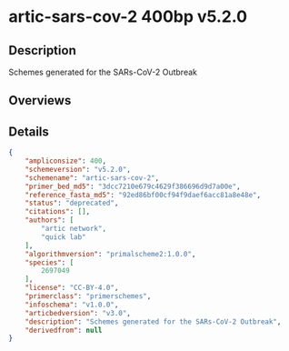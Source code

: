 # artic-sars-cov-2 400bp v5.2.0

## Description

Schemes generated for the SARs-CoV-2 Outbreak

## Overviews

## Details

```json
{
    "ampliconsize": 400,
    "schemeversion": "v5.2.0",
    "schemename": "artic-sars-cov-2",
    "primer_bed_md5": "3dcc7210e679c4629f386696d9d7a00e",
    "reference_fasta_md5": "92ed86bf00cf94f9daef6acc81a8e48e",
    "status": "deprecated",
    "citations": [],
    "authors": [
        "artic network",
        "quick lab"
    ],
    "algorithmversion": "primalscheme2:1.0.0",
    "species": [
        2697049
    ],
    "license": "CC-BY-4.0",
    "primerclass": "primerschemes",
    "infoschema": "v1.0.0",
    "articbedversion": "v3.0",
    "description": "Schemes generated for the SARs-CoV-2 Outbreak",
    "derivedfrom": null
}
```

